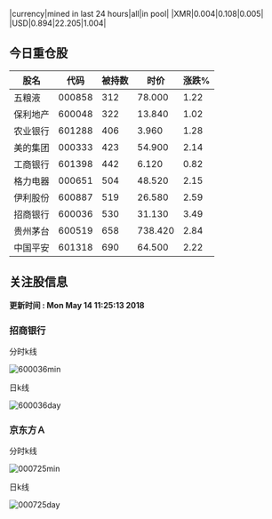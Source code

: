 |currency|mined in last 24 hours|all|in pool|
|XMR|0.004|0.108|0.005|
|USD|0.894|22.205|1.004|

## 今日重仓股 

|股名|代码|被持数|时价|涨跌%|
|---|---|---|---|---|
|五粮液|000858|312|78.000|1.22|
|保利地产|600048|322|13.840|1.02|
|农业银行|601288|406|3.960|1.28|
|美的集团|000333|423|54.900|2.14|
|工商银行|601398|442|6.120|0.82|
|格力电器|000651|504|48.520|2.15|
|伊利股份|600887|519|26.580|2.59|
|招商银行|600036|530|31.130|3.49|
|贵州茅台|600519|658|738.420|2.84|
|中国平安|601318|690|64.500|2.22|

## 关注股信息
**更新时间 : Mon May 14 11:25:13 2018**
### 招商银行 
分时k线

![600036min](http://image.sinajs.cn/newchart/min/n/sh600036.gif)

日k线

![600036day](http://image.sinajs.cn/newchart/daily/n/sh600036.gif)

### 京东方Ａ 
分时k线

![000725min](http://image.sinajs.cn/newchart/min/n/sz000725.gif)

日k线

![000725day](http://image.sinajs.cn/newchart/daily/n/sz000725.gif)
